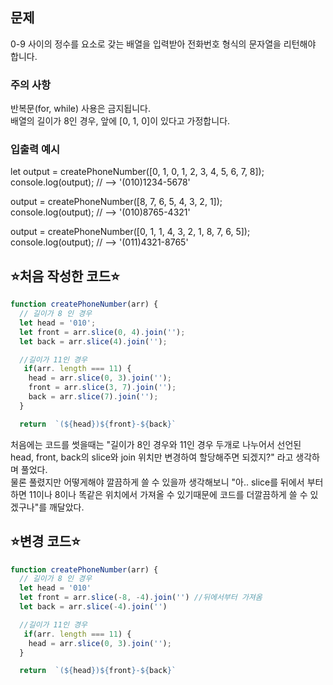 ## 문제

0-9 사이의 정수를 요소로 갖는 배열을 입력받아 전화번호 형식의 문자열을 리턴해야 합니다.

### 주의 사항

반복문(for, while) 사용은 금지됩니다.<br/>
배열의 길이가 8인 경우, 앞에 [0, 1, 0]이 있다고 가정합니다.<br/>

### 입출력 예시

let output = createPhoneNumber([0, 1, 0, 1, 2, 3, 4, 5, 6, 7, 8]);<br/>
console.log(output); // --> '(010)1234-5678'<br/>

output = createPhoneNumber([8, 7, 6, 5, 4, 3, 2, 1]);<br/>
console.log(output); // --> '(010)8765-4321'<br/>

output = createPhoneNumber([0, 1, 1, 4, 3, 2, 1, 8, 7, 6, 5]);<br/>
console.log(output); // --> '(011)4321-8765'<br/>

## ⭐️처음 작성한 코드⭐️

```javascript
function createPhoneNumber(arr) {
  // 길이가 8 인 경우
  let head = '010';
  let front = arr.slice(0, 4).join('');
  let back = arr.slice(4).join('');

  //길이가 11인 경우
   if(arr. length === 11) {
    head = arr.slice(0, 3).join('');
    front = arr.slice(3, 7).join('');
    back = arr.slice(7).join('');
  }

  return  `(${head})${front}-${back}`
```

처음에는 코드를 썻을때는 "길이가 8인 경우와 11인 경우 두개로 나누어서 선언된 head, front, back의 slice와 join 위치만 변경하여 할당해주면 되겠지?" 라고 생각하며 풀었다.<br/>
물론 풀렸지만 어떻게해야 깔끔하게 쓸 수 있을까 생각해보니 "아.. slice를 뒤에서 부터하면 11이나 8이나 똑같은 위치에서 가져올 수 있기때문에 코드를 더깔끔하게 쓸 수 있겠구나"를 깨달았다.<br/>

## ⭐️변경 코드⭐️

```javascript
function createPhoneNumber(arr) {
  // 길이가 8 인 경우
  let head = '010'
  let front = arr.slice(-8, -4).join('') //뒤에서부터 가져옴
  let back = arr.slice(-4).join('')

  //길이가 11인 경우
   if(arr. length === 11) {
    head = arr.slice(0, 3).join('');
  }

  return  `(${head})${front}-${back}`
```
